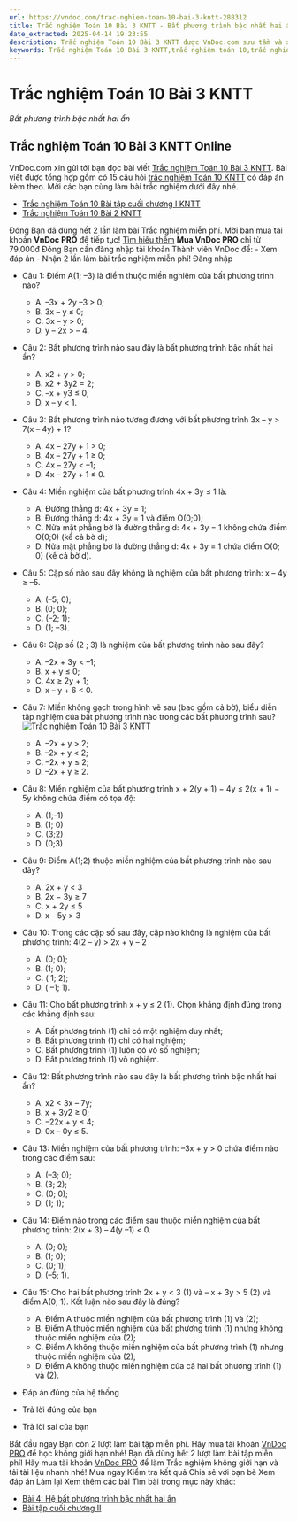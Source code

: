 ```yaml
---
url: https://vndoc.com/trac-nghiem-toan-10-bai-3-kntt-288312
title: Trắc nghiệm Toán 10 Bài 3 KNTT - Bất phương trình bậc nhất hai ẩn - VnDoc.com
date_extracted: 2025-04-14 19:23:55
description: Trắc nghiệm Toán 10 Bài 3 KNTT được VnDoc.com sưu tầm và xin gửi tới bạn đọc cùng tham khảo.
keywords: Trắc nghiệm Toán 10 Bài 3 KNTT,trắc nghiệm toán 10,trắc nghiệm toán 10 KNTT,toán 10,toán lớp 10,toán 10 KNTT,toán 10 bài 3,Bất phương trình bậc nhất hai ẩn
---
```


# Trắc nghiệm Toán 10 Bài 3 KNTT
 _Bất phương trình bậc nhất hai ẩn_
## Trắc nghiệm Toán 10 Bài 3 KNTT Online
VnDoc.com xin gửi tới bạn đọc bài viết [Trắc nghiệm Toán 10 Bài 3 KNTT](<https://vndoc.com/trac-nghiem-toan-10-bai-3-kntt-288312>). Bài viết được tổng hợp gồm có 15 câu hỏi [trắc nghiệm Toán 10 KNTT](<https://vndoc.com/test-mon-toan-lop10>) có đáp án kèm theo. Mời các bạn cùng làm bài trắc nghiệm dưới đây nhé.
  * [Trắc nghiệm Toán 10 Bài tập cuối chương I KNTT](<https://vndoc.com/trac-nghiem-toan-10-bai-tap-cuoi-chuong-1-kntt-288308>)
  * [Trắc nghiệm Toán 10 Bài 2 KNTT](<https://vndoc.com/trac-nghiem-toan-10-bai-2-kntt-288302>)

Đóng
Bạn đã dùng hết 2 lần làm bài Trắc nghiệm miễn phí. Mời bạn mua tài khoản **VnDoc PRO** để tiếp tục\! [Tìm hiểu thêm](</pro>)
**Mua VnDoc PRO** chỉ từ 79.000đ
Đóng
Bạn cần đăng nhập tài khoản Thành viên VnDoc để:
\- Xem đáp án
\- Nhận 2 lần làm bài trắc nghiệm miễn phí\!
Đăng nhập 
  * Câu 1:
Điểm A\(1; –3\) là điểm thuộc miền nghiệm của bất phương trình nào?
    * A. –3x + 2y –3 > 0;
    * B. 3x – y ≤ 0;
    * C. 3x – y > 0;
    * D. y – 2x > – 4.
  * Câu 2:
Bất phương trình nào sau đây là bất phương trình bậc nhất hai ẩn?
    * A. x2 \+ y > 0;
    * B. x2 \+ 3y2 = 2;
    * C. –x + y3 ≤ 0;
    * D. x – y < 1.
  * Câu 3:
Bất phương trình nào tương đương với bất phương trình 3x – y > 7\(x – 4y\) + 1?
    * A. 4x – 27y + 1 > 0;
    * B. 4x – 27y + 1 ≥ 0;
    * C. 4x – 27y < –1;
    * D. 4x – 27y + 1 ≤ 0.
  * Câu 4:
Miền nghiệm của bất phương trình 4x + 3y ≤ 1 là:
    * A. Đường thẳng d: 4x + 3y = 1;
    * B. Đường thẳng d: 4x + 3y = 1 và điểm O\(0;0\);
    * C. Nửa mặt phẳng bờ là đường thẳng d: 4x + 3y = 1 không chứa điểm O\(0;0\) \(kể cả bờ d\);
    * D. Nửa mặt phẳng bờ là đường thẳng d: 4x + 3y = 1 chứa điểm O\(0; 0\) \(kể cả bờ d\).
  * Câu 5:
Cặp số nào sau đây không là nghiệm của bất phương trình: x – 4y ≥ –5.
    * A. \(–5; 0\);
    * B. \(0; 0\);
    * C. \(–2; 1\);
    * D. \(1; –3\).
  * Câu 6:
Cặp số \(2 ; 3\) là nghiệm của bất phương trình nào sau đây?
    * A. –2x + 3y < –1;
    * B. x + y ≤ 0;
    * C. 4x ≥ 2y + 1;
    * D. x – y + 6 < 0.
  * Câu 7:
Miền không gạch trong hình vẽ sau \(bao gồm cả bờ\), biểu diễn tập nghiệm của bất phương trình nào trong các bất phương trình sau?
![Trắc nghiệm Toán 10 Bài 3 KNTT](https://i.vdoc.vn/data/image/2023/02/06/trac-nghiem-toan-10-bai-3-kntt-1.jpg)
    * A. –2x + y > 2;
    * B. –2x + y < 2;
    * C. –2x + y ≤ 2;
    * D. –2x + y ≥ 2.
  * Câu 8:
Miền nghiệm của bất phương trình x + 2\(y + 1\) − 4y ≤ 2\(x + 1\) − 5y không chứa điểm có tọa độ:
    * A. \(1;-1\)
    * B. \(1; 0\)
    * C. \(3;2\)
    * D. \(0;3\)
  * Câu 9:
Điểm A\(1;2\) thuộc miền nghiệm của bất phương trình nào sau đây?
    * A. 2x + y < 3
    * B. 2x − 3y ≥ 7
    * C. x + 2y ≤ 5
    * D. x - 5y > 3
  * Câu 10:
Trong các cặp số sau đây, cặp nào không là nghiệm của bất phương trình:
4\(2 – y\) > 2x + y – 2
    * A. \(0; 0\);
    * B. \(1; 0\);
    * C. \( 1; 2\);
    * D. \( –1; 1\).
  * Câu 11:
Cho bất phương trình x + y ≤ 2 \(1\). Chọn khẳng định đúng trong các khẳng định sau:
    * A. Bất phương trình \(1\) chỉ có một nghiệm duy nhất;
    * B. Bất phương trình \(1\) chỉ có hai nghiệm;
    * C. Bất phương trình \(1\) luôn có vô số nghiệm;
    * D. Bất phương trình \(1\) vô nghiệm.
  * Câu 12:
Bất phương trình nào sau đây là bất phương trình bậc nhất hai ẩn?
    * A. x2 < 3x – 7y;
    * B. x + 3y2 ≥ 0;
    * C. –22x + y ≤ 4;
    * D. 0x – 0y ≤ 5.
  * Câu 13:
Miền nghiệm của bất phương trình: –3x + y > 0 chứa điểm nào trong các điểm sau:
    * A. \(–3; 0\);
    * B. \(3; 2\);
    * C. \(0; 0\);
    * D. \(1; 1\);
  * Câu 14:
Điểm nào trong các điểm sau thuộc miền nghiệm của bất phương trình: 2\(x + 3\) – 4\(y –1\) < 0.
    * A. \(0; 0\);
    * B. \(1; 0\);
    * C. \(0; 1\);
    * D. \(–5; 1\).
  * Câu 15:
Cho hai bất phương trình 2x + y < 3 \(1\) và – x + 3y > 5 \(2\) và điểm A\(0; 1\). Kết luận nào sau đây là đúng?
    * A. Điểm A thuộc miền nghiệm của bất phương trình \(1\) và \(2\);
    * B. Điểm A thuộc miền nghiệm của bất phương trình \(1\) nhưng không thuộc miền nghiệm của \(2\);
    * C. Điểm A không thuộc miền nghiệm của bất phương trình \(1\) nhưng thuộc miền nghiệm của \(2\);
    * D. Điểm A không thuộc miền nghiệm của cả hai bất phương trình \(1\) và \(2\).

  * Đáp án đúng của hệ thống
  * Trả lời đúng của bạn
  * Trả lời sai của bạn

Bắt đầu ngay
Bạn còn _2_ lượt làm bài tập miễn phí. Hãy mua tài khoản [VnDoc PRO](</pro>) để học không giới hạn nhé\!  Bạn đã dùng hết 2 lượt làm bài tập miễn phí\! Hãy mua tài khoản [VnDoc PRO](</pro>) để làm Trắc nghiệm không giới hạn và tải tài liệu nhanh nhé\!  Mua ngay
Kiểm tra kết quả Chia sẻ với bạn bè Xem đáp án Làm lại
Xem thêm các bài Tìm bài trong mục này khác:
  * [Bài 4: Hệ bất phương trình bậc nhất hai ẩn](</trac-nghiem-toan-10-bai-4-kntt-288319>)
  * [Bài tập cuối chương II](</trac-nghiem-toan-10-bai-tap-cuoi-chuong-2-kntt-288325>)

